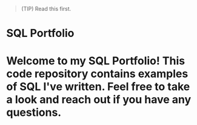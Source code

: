 > (TIP)
> Read this first.

# SQL Portfolio
# Welcome to my SQL Portfolio! This code repository contains examples of SQL I've written. Feel free to take a look and reach out if you have any questions. 

